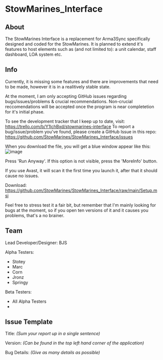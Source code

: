 # StowMarines_Interface

## About
The StowMarines Interface is a replacement for Arma3Sync specifically designed and coded for the StowMarines. It is planned to extend it's features to host elements such as (and not limited to): a unit calendar, staff dashboard, LOA system etc.

## Info
Currently, it is missing some features and there are improvements that need to be made, however it is in a realitively stable state. 

At the moment, I am only accepting GitHub issues regarding bugs/issues/problems & crucial recommendations. Non-crucial reccomendations will be accepted once the program is near completetion for it's initial phase.

To see the development tracker that I keep up to date, visit: https://trello.com/b/Y1lchBxd/stowmarines-interface
To report a bug/issue/problem you've found, please create a GitHub Issue in this repo: https://github.com/StowMarines/StowMarines_Interface/issues

When you download the file, you will get a blue window appear like this: ![image](https://user-images.githubusercontent.com/68105236/119230888-0efbf500-bb16-11eb-8fd3-cf72949fc116.png)

Press 'Run Anyway'. If this option is not visible, press the 'MoreInfo' button.

If you use Avast, it will scan it the first time you launch it, after that it should cause no issues.

Download: https://github.com/StowMarines/StowMarines_Interface/raw/main/Setup.msi

Feel free to stress test it a fair bit, but remember that I'm mainly looking for bugs at the moment, so if you open ten versions of it and it causes you problems, that's a no brainer.

## Team

Lead Developer/Designer: BJS

Alpha Testers:
- Stotey
- Marc
- Corn
- Jronz
- Springy

Beta Testers:
- All Alpha Testers
- 

## Issue Template

Title: _(Sum your report up in a single sentence)_

Version: _(Can be found in the top left hand corner of the application)_

Bug Details: _(Give as many details as possible)_
